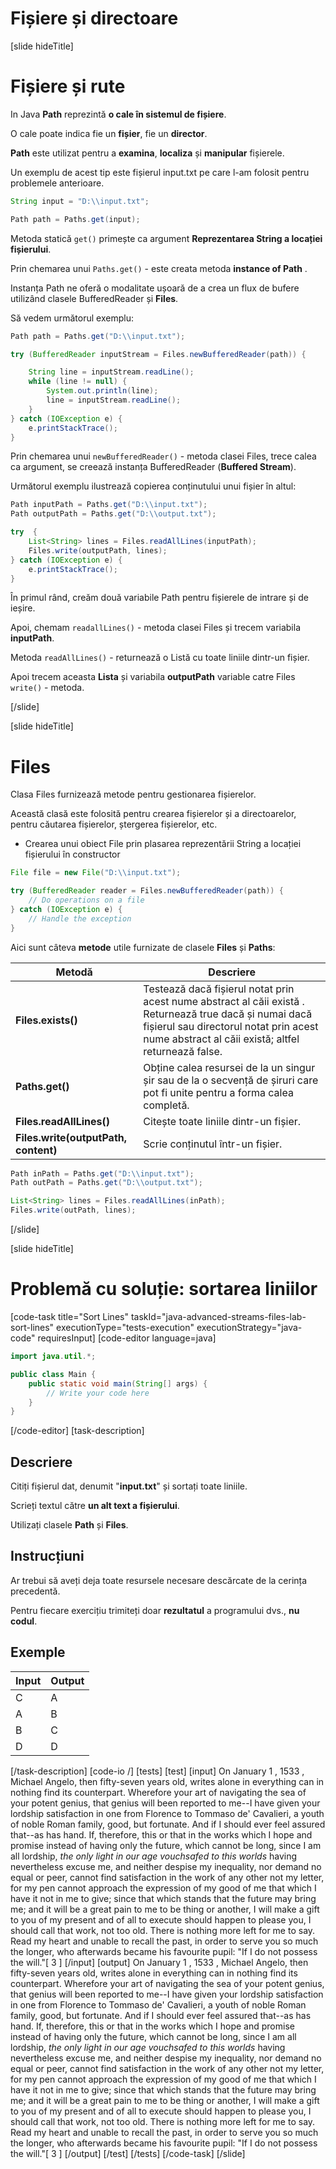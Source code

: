 # Fișiere și directoare

[slide hideTitle]

# Fișiere și rute

In Java **Path** reprezintă **o cale în sistemul de fișiere**.

O cale poate indica fie un **fișier**, fie un **director**.

**Path** este utilizat pentru a **examina**, **localiza** și **manipular** fișierele.

Un exemplu de acest tip este fișierul input.txt pe care l-am folosit pentru problemele anterioare.

```java
String input = "D:\\input.txt";

Path path = Paths.get(input);
```
Metoda statică `get()` primește ca argument **Reprezentarea String a locației fișierului**.

Prin chemarea unui `Paths.get()` - este creata metoda **instance of Path** .

Instanța Path ne oferă o modalitate ușoară de a crea un flux de bufere utilizând clasele BufferedReader și **Files**.

Să vedem următorul exemplu:


```java
Path path = Paths.get("D:\\input.txt");

try (BufferedReader inputStream = Files.newBufferedReader(path)) {

    String line = inputStream.readLine();
    while (line != null) {
        System.out.println(line);
        line = inputStream.readLine();
    }
} catch (IOException e) {
    e.printStackTrace();
}
```
Prin chemarea unui `newBufferedReader()` - metoda clasei Files, trece calea ca argument, se creează instanța BufferedReader (**Buffered Stream**).

Următorul exemplu ilustrează copierea conținutului unui fișier în altul:

```java
Path inputPath = Paths.get("D:\\input.txt");
Path outputPath = Paths.get("D:\\output.txt");

try  {
    List<String> lines = Files.readAllLines(inputPath);
    Files.write(outputPath, lines);
} catch (IOException e) {
    e.printStackTrace();
}
```
În primul rând, creăm două variabile Path pentru fișierele de intrare și de ieșire.

Apoi, chemam `readallLines()` - metoda clasei Files și trecem variabila **inputPath**.

Metoda `readAllLines()` - returnează o Listă cu toate liniile dintr-un fișier.

Apoi trecem aceasta **Lista** și variabila **outputPath** variable catre Files `write()` - metoda.


[/slide]

[slide hideTitle]

# Files

Clasa Files furnizează metode pentru gestionarea fișierelor.

Această clasă este folosită pentru crearea fișierelor și a directoarelor, pentru căutarea fișierelor, ștergerea fișierelor, etc.

- Crearea unui obiect File prin plasarea reprezentării String a locației fișierului în constructor


```java
File file = new File("D:\\input.txt");

try (BufferedReader reader = Files.newBufferedReader(path)) {
    // Do operations on a file
} catch (IOException e) {
    // Handle the exception
}
```

Aici sunt câteva **metode** utile furnizate de clasele **Files** și **Paths**:

| **Metodă** | **Descriere** |
| --- | --- |
| **Files.exists()**| Testează dacă fișierul notat prin acest nume abstract al căii există . Returnează true dacă și numai dacă  fișierul sau directorul notat prin acest nume abstract al căii există; altfel returnează false. |
| **Paths.get()** | Obține calea resursei de la un singur șir sau de la o secvență de șiruri care pot fi unite pentru a forma calea completă.|
| **Files.readAllLines()** | Citește toate liniile dintr-un fișier. |
| **Files.write(outputPath, content)** | Scrie conținutul într-un fișier. |

```Java
Path inPath = Paths.get("D:\\input.txt");
Path outPath = Paths.get("D:\\output.txt");

List<String> lines = Files.readAllLines(inPath);
Files.write(outPath, lines);
```
[/slide]

[slide hideTitle]
# Problemă cu soluție: sortarea liniilor

[code-task title="Sort Lines" taskId="java-advanced-streams-files-lab-sort-lines" executionType="tests-execution" executionStrategy="java-code" requiresInput]
[code-editor language=java]
```java
import java.util.*;

public class Main {
    public static void main(String[] args) {
        // Write your code here
    }
}
```
[/code-editor]
[task-description]

## Descriere

Citiți fișierul dat, denumit "**input.txt**" și sortați toate liniile. 

Scrieți textul către **un alt text a fișierului**.

Utilizați clasele **Path** și **Files**.

## Instrucțiuni

Ar trebui să aveți deja toate resursele necesare descărcate de la cerința precedentă.

Pentru fiecare exercițiu trimiteți doar **rezultatul** a programului dvs., **nu codul**.


## Exemple
| **Input** | **Output** |
| --- | --- |
| C | A |
| A | B |
| B | C |
| D | D |

[/task-description]
[code-io /]
[tests]
[test]
[input]
On January 1 , 1533 , Michael Angelo, then fifty-seven years old, writes
alone in everything can in nothing find its counterpart. Wherefore your
art of navigating the sea of your potent genius, that genius will
been reported to me--I have given your lordship satisfaction in one
from Florence to Tommaso de' Cavalieri, a youth of noble Roman family,
good, but fortunate. And if I should ever feel assured that--as has
hand. If, therefore, this or that in the works which I hope and promise
instead of having only the future, which cannot be long, since I am all
lordship, _the only light in our age vouchsafed to this worlds_ having
nevertheless excuse me, and neither despise my inequality, nor demand
no equal or peer, cannot find satisfaction in the work of any other
not my letter, for my pen cannot approach the expression of my good
of me that which I have it not in me to give; since that which stands
that the future may bring me; and it will be a great pain to me to be
thing or another, I will make a gift to you of my present and of all
to execute should happen to please you, I should call that work, not
too old. There is nothing more left for me to say. Read my heart and
unable to recall the past, in order to serve you so much the longer,
who afterwards became his favourite pupil: "If I do not possess the
will."[ 3 ]
[/input]
[output]
On January 1 , 1533 , Michael Angelo, then fifty-seven years old, writes
alone in everything can in nothing find its counterpart. Wherefore your
art of navigating the sea of your potent genius, that genius will
been reported to me--I have given your lordship satisfaction in one
from Florence to Tommaso de' Cavalieri, a youth of noble Roman family,
good, but fortunate. And if I should ever feel assured that--as has
hand. If, therefore, this or that in the works which I hope and promise
instead of having only the future, which cannot be long, since I am all
lordship, _the only light in our age vouchsafed to this worlds_ having
nevertheless excuse me, and neither despise my inequality, nor demand
no equal or peer, cannot find satisfaction in the work of any other
not my letter, for my pen cannot approach the expression of my good
of me that which I have it not in me to give; since that which stands
that the future may bring me; and it will be a great pain to me to be
thing or another, I will make a gift to you of my present and of all
to execute should happen to please you, I should call that work, not
too old. There is nothing more left for me to say. Read my heart and
unable to recall the past, in order to serve you so much the longer,
who afterwards became his favourite pupil: "If I do not possess the
will."[ 3 ]
[/output]
[/test]
[/tests]
[/code-task]
[/slide]